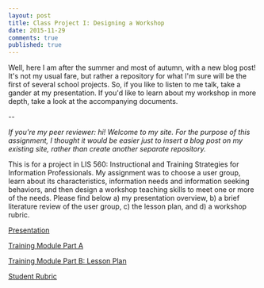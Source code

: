 ```yaml
---
layout: post
title: Class Project I: Designing a Workshop
date: 2015-11-29
comments: true
published: true
---
```


Well, here I am after the summer and most of autumn, with a new blog post! It's not my usual fare, but rather a repository for what I'm sure will be the first of several school projects. So, if you like to listen to me talk, take a gander at my presentation. If you'd like to learn about my workshop in more depth, take a look at the accompanying documents.

--

_If you're my peer reviewer: hi! Welcome to my site. For the purpose of this assignment, I thought it would be easier just to insert a blog post on my existing site, rather than create another separate repository._


This is for a project in LIS 560: Instructional and Training Strategies for Information Professionals. My assignment was to choose a user group, learn about its characteristics, information needs and information seeking behaviors, and then design a workshop teaching skills to meet one or more of the needs. Please find below a) my presentation overview, b) a brief literature review of the user group, c) the lesson plan, and d) a workshop rubric.

[Presentation](https://youtu.be/YJMMQs1vT44)

[Training Module Part A](https://www.dropbox.com/s/exjdf1xqlts5522/Peters_TrainingModA.pdf?dl=0)

[Training Module Part B: Lesson Plan](https://www.dropbox.com/s/y5jmox1g80xg0wt/Peters_TrainingModB.pdf?dl=0)

[Student Rubric](https://www.dropbox.com/s/xgr2l7qbu4jky55/TrainingModRubric.pdf?dl=0)
